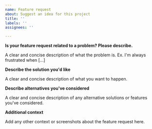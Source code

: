 ```yaml
---
name: Feature request
about: Suggest an idea for this project
title: ''
labels: ''
assignees: ''

---
```


**Is your feature request related to a problem? Please describe.**

A clear and concise description of what the problem is. Ex. I'm always frustrated when [...]



**Describe the solution you'd like**

A clear and concise description of what you want to happen.



**Describe alternatives you've considered**

A clear and concise description of any alternative solutions or features you've considered.



**Additional context**

Add any other context or screenshots about the feature request here.
